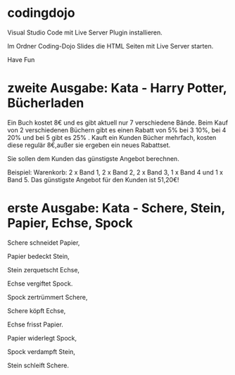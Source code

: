 # codingdojo

Visual Studio Code mit Live Server Plugin installieren.

Im Ordner Coding-Dojo Slides die HTML Seiten mit Live Server starten.

Have Fun



# zweite Ausgabe: Kata - Harry Potter, Bücherladen

Ein Buch kostet 8€ und es gibt aktuell nur 7 verschiedene Bände. Beim Kauf von 2 verschiedenen Büchern
gibt es einen Rabatt von 5% bei 3 10%, bei 4 20% und bei 5 gibt es 25% .
Kauft ein Kunden Bücher mehrfach, kosten diese regulär 8€,außer sie ergeben ein neues Rabattset.

Sie sollen dem Kunden das günstigste Angebot berechnen.

Beispiel:
Warenkorb: 2 x Band 1, 2 x Band 2, 2 x Band 3, 1 x Band 4 und 1 x Band 5.
Das günstigste Angebot für den Kunden ist 51,20€!




# erste Ausgabe: Kata - Schere, Stein, Papier, Echse, Spock

Schere schneidet Papier,

Papier bedeckt Stein,

Stein zerquetscht Echse,

Echse vergiftet Spock.

Spock zertrümmert Schere,

Schere köpft Echse,

Echse frisst Papier.

Papier widerlegt Spock,

Spock verdampft Stein,

Stein schleift Schere.
